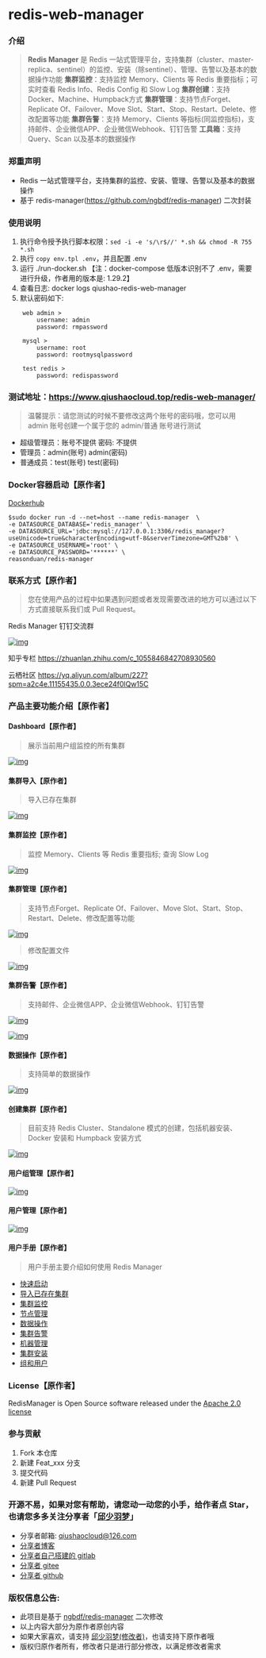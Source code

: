 # redis-web-manager

### 介绍
> **Redis Manager** 是 Redis 一站式管理平台，支持集群（cluster、master-replica、sentinel）的监控、安装（除sentinel）、管理、告警以及基本的数据操作功能
**集群监控**：支持监控 Memory、Clients 等 Redis 重要指标；可实时查看 Redis Info、Redis Config 和 Slow Log
**集群创建**：支持 Docker、Machine、Humpback方式
**集群管理**：支持节点Forget、Replicate Of、Failover、Move Slot、Start、Stop、Restart、Delete、修改配置等功能
**集群告警**：支持 Memory、Clients 等指标(同监控指标)，支持邮件、企业微信APP、企业微信Webhook、钉钉告警
**工具箱**：支持 Query、Scan 以及基本的数据操作

### 郑重声明
* Redis 一站式管理平台，支持集群的监控、安装、管理、告警以及基本的数据操作
* 基于 redis-manager(https://github.com/ngbdf/redis-manager) 二次封装

### 使用说明

1.  执行命令授予执行脚本权限：`sed -i -e 's/\r$//' *.sh && chmod -R 755 *.sh`
2.  执行 `copy env.tpl .env`，并且配置 .env
3.  运行 ./run-docker.sh 【注：docker-compose 低版本识别不了 .env，需要进行升级，作者用的版本是: 1.29.2】
4.  查看日志: docker logs qiushao-redis-web-manager
5.  默认密码如下:
```
    web admin >
        username: admin
        password: rmpassword

    mysql >
        username: root
        password: rootmysqlpassword

    test redis >
        password: redispassword
```

### 测试地址：https://www.qiushaocloud.top/redis-web-manager/
> 温馨提示：请您测试的时候不要修改这两个账号的密码哦，您可以用 admin 账号创建一个属于您的 admin/普通 账号进行测试
* 超级管理员：账号不提供 密码: 不提供
* 管理员：admin(账号) admin(密码)
* 普通成员：test(账号) test(密码)

### Docker容器启动【原作者】

[Dockerhub](https://hub.docker.com/repository/docker/reasonduan/redis-manager)

```
$sudo docker run -d --net=host --name redis-manager  \
-e DATASOURCE_DATABASE='redis_manager' \
-e DATASOURCE_URL='jdbc:mysql://127.0.0.1:3306/redis_manager?useUnicode=true&characterEncoding=utf-8&serverTimezone=GMT%2b8' \
-e DATASOURCE_USERNAME='root' \
-e DATASOURCE_PASSWORD='******' \
reasonduan/redis-manager
```

### 联系方式【原作者】
> 您在使用产品的过程中如果遇到问题或者发现需要改进的地方可以通过以下方式直接联系我们或 Pull Request。

Redis Manager 钉钉交流群

[![img](https://githubcdn.qiushaocloud.top/gh/qiushaocloud-cdn/cdn_static@master/uPic/2023-01-02/13-50/dingding_3gVeXg.jpg)](https://github.com/ngbdf/redis-manager/blob/master/documents/contact/dingding.jpg)

知乎专栏 https://zhuanlan.zhihu.com/c_1055846842708930560

云栖社区 https://yq.aliyun.com/album/227?spm=a2c4e.11155435.0.0.3ece24f0lQw15C

### 产品主要功能介绍【原作者】
#### Dashboard【原作者】

> 展示当前用户组监控的所有集群

[![img](https://githubcdn.qiushaocloud.top/gh/qiushaocloud-cdn/cdn_static@master/uPic/2023-01-02/13-50/index_6GoZ7Z.png)](https://github.com/ngbdf/redis-manager/blob/master/documents/images/index.png)

#### 集群导入【原作者】

> 导入已存在集群

[![img](https://githubcdn.qiushaocloud.top/gh/qiushaocloud-cdn/cdn_static@master/uPic/2023-01-02/13-50/import-cluster_XgqWvC.png)](https://github.com/ngbdf/redis-manager/blob/master/documents/images/import-cluster.png)

#### 集群监控【原作者】

> 监控 Memory、Clients 等 Redis 重要指标; 查询 Slow Log

[![img](https://github.com/ngbdf/redis-manager/raw/master/documents/images/monitor.png)](https://github.com/ngbdf/redis-manager/blob/master/documents/images/monitor.png)

#### 集群管理【原作者】

> 支持节点Forget、Replicate Of、Failover、Move Slot、Start、Stop、Restart、Delete、修改配置等功能

[![img](https://githubcdn.qiushaocloud.top/gh/qiushaocloud-cdn/cdn_static@master/uPic/2023-01-02/13-50/node-manage_emOJTo.png)](https://github.com/ngbdf/redis-manager/blob/master/documents/images/node-manage.png)

> 修改配置文件

[![img](https://githubcdn.qiushaocloud.top/gh/qiushaocloud-cdn/cdn_static@master/uPic/2023-01-02/13-50/edit-config_wJ714k.png)](https://github.com/ngbdf/redis-manager/blob/master/documents/images/edit-config.png)

#### 集群告警【原作者】

> 支持邮件、企业微信APP、企业微信Webhook、钉钉告警

[![img](https://githubcdn.qiushaocloud.top/gh/qiushaocloud-cdn/cdn_static@master/uPic/2023-01-02/13-50/cluster-rule_Cj6Hua.png)](https://github.com/ngbdf/redis-manager/blob/master/documents/images/alert-manage/cluster-rule.png)

[![img](https://githubcdn.qiushaocloud.top/gh/qiushaocloud-cdn/cdn_static@master/uPic/2023-01-02/13-50/cluster-channel_hu9jTR.png)](https://github.com/ngbdf/redis-manager/blob/master/documents/images/alert-manage/cluster-channel.png)

#### 数据操作【原作者】

> 支持简单的数据操作

[![img](https://githubcdn.qiushaocloud.top/gh/qiushaocloud-cdn/cdn_static@master/uPic/2023-01-02/13-50/data-operation_RhS1Oy.png)](https://github.com/ngbdf/redis-manager/blob/master/documents/images/data-operation.png)

#### 创建集群【原作者】

> 目前支持 Redis Cluster、Standalone 模式的创建，包括机器安装、Docker 安装和 Humpback 安装方式

[![img](https://github.com/ngbdf/redis-manager/raw/master/documents/images/installation/cluster-docker-auto.png)](https://github.com/ngbdf/redis-manager/blob/master/documents/images/installation/cluster-docker-auto.png)

#### 用户组管理【原作者】

[![img](https://githubcdn.qiushaocloud.top/gh/qiushaocloud-cdn/cdn_static@master/uPic/2023-01-02/13-50/group-manage_HOfqPL.png)](https://github.com/ngbdf/redis-manager/blob/master/documents/images/group-manage.png)

#### 用户管理【原作者】

[![img](https://githubcdn.qiushaocloud.top/gh/qiushaocloud-cdn/cdn_static@master/uPic/2023-01-02/13-50/user-manage_4Vm8v3.png)](https://github.com/ngbdf/redis-manager/blob/master/documents/images/user-manage/user-manage.png)

#### 用户手册【原作者】

> 用户手册主要介绍如何使用 Redis Manager

* [快速启动](https://github.com/ngbdf/redis-manager/wiki/2.x-快速启动)
* [导入已存在集群](https://github.com/ngbdf/redis-manager/wiki/2.x-导入已存在的集群)
* [集群监控](https://github.com/ngbdf/redis-manager/wiki/2.x-集群监控)
* [节点管理](https://github.com/ngbdf/redis-manager/wiki/2.x-节点管理)
* [数据操作](https://github.com/ngbdf/redis-manager/wiki/2.x-数据操作)
* [集群告警](https://github.com/ngbdf/redis-manager/wiki/2.x-集群告警)
* [机器管理](https://github.com/ngbdf/redis-manager/wiki/2.x-机器管理)
* [集群安装](https://github.com/ngbdf/redis-manager/wiki/2.x-集群安装)
* [组和用户](https://github.com/ngbdf/redis-manager/wiki/2.x-组和用户管理)


### License【原作者】
RedisManager is Open Source software released under the [Apache 2.0 license](http://www.apache.org/licenses/LICENSE-2.0.html)


### 参与贡献

1.  Fork 本仓库
2.  新建 Feat_xxx 分支
3.  提交代码
4.  新建 Pull Request


### 开源不易，如果对您有帮助，请您动一动您的小手，给作者点 Star，也请您多多关注分享者「[邱少羽梦](https://www.qiushaocloud.top)」

* 分享者邮箱: [qiushaocloud@126.com](mailto:qiushaocloud@126.com)
* [分享者博客](https://www.qiushaocloud.top)
* [分享者自己搭建的 gitlab](https://gitlab.qiushaocloud.top/qiushaocloud) 
* [分享者 gitee](https://gitee.com/qiushaocloud/dashboard/projects) 
* [分享者 github](https://github.com/qiushaocloud?tab=repositories) 


### 版权信息公告:
* 此项目是基于 [ngbdf/redis-manager](https://github.com/ngbdf/redis-manager) 二次修改
* 以上内容大部分为原作者原创内容
* 如果大家喜欢，请支持 [邱少羽梦(修改者)](https://www.qiushaocloud.top)，也请支持下原作者哦
* 版权归原作者所有，修改者只是进行部分修改，以满足修改者需求
